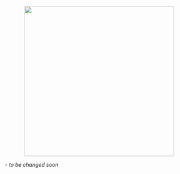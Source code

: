 <div align="center">
<img height="400" src="https://cdn3.emoji.gg/emojis/8991-ratspin.gif"  />
</div>


\- _to be changed soon_
